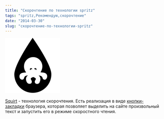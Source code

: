 ```yaml
---
title: "Скорочтение по технологии spritz"
tags: "spritz,Рекомендую,скорочтение"
date: "2014-03-30"
slug: "скорочтение-по-технологии-spritz"
---
```


[![squirt logo](images/logo.png "squirt")](https://www.squirt.io/)

[Squirt](https://www.squirt.io/) - технология скорочтения. Есть реализация в виде [кнопки-закладки](https://www.squirt.io/install.html) браузера, которая позволяет выделить на сайте произвольный текст и запустить его в режиме скоростного чтения.
